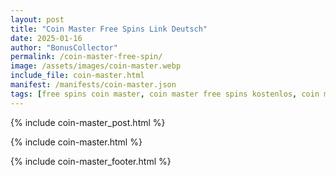 ```yaml
---
layout: post
title: "Coin Master Free Spins Link Deutsch"
date: 2025-01-16
author: "BonusCollector"
permalink: /coin-master-free-spin/
image: /assets/images/coin-master.webp
include_file: coin-master.html
manifest: /manifests/coin-master.json
tags: [free spins coin master, coin master free spins kostenlos, coin master free link, coin master kostenlose spins, coin master spins gratis heute]
---
```


{% include coin-master_post.html %}

{% include coin-master.html %}

{% include coin-master_footer.html %}
